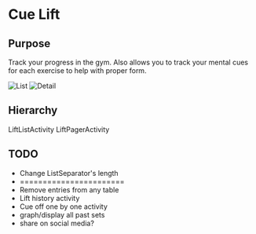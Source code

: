 # Cue Lift

## Purpose

Track your progress in the gym. Also allows you to track your mental cues for each exercise to help with proper form.

![List][list] ![Detail][detail]

[list]: http://i.imgur.com/rBZTXZl.png
[detail]: http://i.imgur.com/7MkdKmn.png

## Hierarchy

LiftListActivity
    LiftPagerActivity

## TODO

- Change ListSeparator's length
- =======================
- Remove entries from any table
- Lift history activity
- Cue off one by one activity
- graph/display all past sets
- share on social media?
